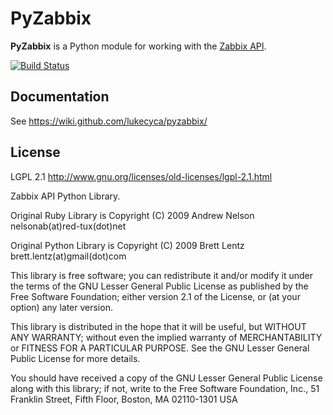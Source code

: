 # PyZabbix #

**PyZabbix** is a Python module for working with the [Zabbix API](https://www.zabbix.com/documentation/2.0/manual/appendix/api/api).

[![Build Status](https://travis-ci.org/lukecyca/pyzabbix.png?branch=master)](https://travis-ci.org/lukecyca/pyzabbix)

## Documentation

See https://wiki.github.com/lukecyca/pyzabbix/

## License ##
LGPL 2.1   http://www.gnu.org/licenses/old-licenses/lgpl-2.1.html

Zabbix API Python Library.

Original Ruby Library is Copyright (C) 2009 Andrew Nelson nelsonab(at)red-tux(dot)net

Original Python Library is Copyright (C) 2009 Brett Lentz brett.lentz(at)gmail(dot)com

This library is free software; you can redistribute it and/or
modify it under the terms of the GNU Lesser General Public
License as published by the Free Software Foundation; either
version 2.1 of the License, or (at your option) any later version.

This library is distributed in the hope that it will be useful,
but WITHOUT ANY WARRANTY; without even the implied warranty of
MERCHANTABILITY or FITNESS FOR A PARTICULAR PURPOSE.  See the GNU
Lesser General Public License for more details.

You should have received a copy of the GNU Lesser General Public
License along with this library; if not, write to the Free Software
Foundation, Inc., 51 Franklin Street, Fifth Floor, Boston, MA  02110-1301  USA
